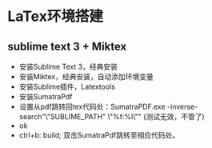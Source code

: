 # LaTex环境搭建
## sublime text 3 + Miktex 
- 安装Sublime Text 3，经典安装
- 安装Miktex，经典安装，自动添加环境变量
- 安装Sublime插件，Latextools
- 安装SumatraPdf
- 设置从pdf跳转回tex代码处：SumatraPDF.exe -inverse-search"\\"SUBLIME_PATH" \\"%f:%l\\"" (测试无效，不管了)
- ok
- ctrl+b: build; 双击SumatraPdf跳转至相应代码处。
